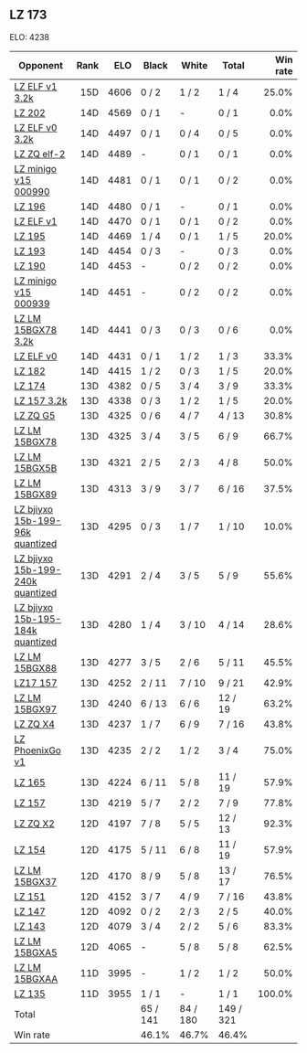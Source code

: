 ## LZ 173 ##

ELO: 4238

Opponent | Rank | ELO | Black | White | Total | Win rate
---------|-----:|----:|-------|-------|-------|-------:
[LZ ELF v1 3.2k](LZ%20ELF%20v1%203.2k.md) | 15D | 4606 | 0 / 2 | 1 / 2 | 1 / 4 | 25.0%
[LZ 202](LZ%20202.md) | 14D | 4569 | 0 / 1 | - | 0 / 1 | 0.0%
[LZ ELF v0 3.2k](LZ%20ELF%20v0%203.2k.md) | 14D | 4497 | 0 / 1 | 0 / 4 | 0 / 5 | 0.0%
[LZ ZQ elf-2](LZ%20ZQ%20elf-2.md) | 14D | 4489 | - | 0 / 1 | 0 / 1 | 0.0%
[LZ minigo v15 000990](LZ%20minigo%20v15%20000990.md) | 14D | 4481 | 0 / 1 | 0 / 1 | 0 / 2 | 0.0%
[LZ 196](LZ%20196.md) | 14D | 4480 | 0 / 1 | - | 0 / 1 | 0.0%
[LZ ELF v1](LZ%20ELF%20v1.md) | 14D | 4470 | 0 / 1 | 0 / 1 | 0 / 2 | 0.0%
[LZ 195](LZ%20195.md) | 14D | 4469 | 1 / 4 | 0 / 1 | 1 / 5 | 20.0%
[LZ 193](LZ%20193.md) | 14D | 4454 | 0 / 3 | - | 0 / 3 | 0.0%
[LZ 190](LZ%20190.md) | 14D | 4453 | - | 0 / 2 | 0 / 2 | 0.0%
[LZ minigo v15 000939](LZ%20minigo%20v15%20000939.md) | 14D | 4451 | - | 0 / 2 | 0 / 2 | 0.0%
[LZ LM 15BGX78 3.2k](LZ%20LM%2015BGX78%203.2k.md) | 14D | 4441 | 0 / 3 | 0 / 3 | 0 / 6 | 0.0%
[LZ ELF v0](LZ%20ELF%20v0.md) | 14D | 4431 | 0 / 1 | 1 / 2 | 1 / 3 | 33.3%
[LZ 182](LZ%20182.md) | 14D | 4415 | 1 / 2 | 0 / 3 | 1 / 5 | 20.0%
[LZ 174](LZ%20174.md) | 13D | 4382 | 0 / 5 | 3 / 4 | 3 / 9 | 33.3%
[LZ 157 3.2k](LZ%20157%203.2k.md) | 13D | 4338 | 0 / 3 | 1 / 2 | 1 / 5 | 20.0%
[LZ ZQ G5](LZ%20ZQ%20G5.md) | 13D | 4325 | 0 / 6 | 4 / 7 | 4 / 13 | 30.8%
[LZ LM 15BGX78](LZ%20LM%2015BGX78.md) | 13D | 4325 | 3 / 4 | 3 / 5 | 6 / 9 | 66.7%
[LZ LM 15BGX5B](LZ%20LM%2015BGX5B.md) | 13D | 4321 | 2 / 5 | 2 / 3 | 4 / 8 | 50.0%
[LZ LM 15BGX89](LZ%20LM%2015BGX89.md) | 13D | 4313 | 3 / 9 | 3 / 7 | 6 / 16 | 37.5%
[LZ bjiyxo 15b-199-96k quantized](LZ%20bjiyxo%2015b-199-96k%20quantized.md) | 13D | 4295 | 0 / 3 | 1 / 7 | 1 / 10 | 10.0%
[LZ bjiyxo 15b-199-240k quantized](LZ%20bjiyxo%2015b-199-240k%20quantized.md) | 13D | 4291 | 2 / 4 | 3 / 5 | 5 / 9 | 55.6%
[LZ bjiyxo 15b-195-184k quantized](LZ%20bjiyxo%2015b-195-184k%20quantized.md) | 13D | 4280 | 1 / 4 | 3 / 10 | 4 / 14 | 28.6%
[LZ LM 15BGX88](LZ%20LM%2015BGX88.md) | 13D | 4277 | 3 / 5 | 2 / 6 | 5 / 11 | 45.5%
[LZ17 157](LZ17%20157.md) | 13D | 4252 | 2 / 11 | 7 / 10 | 9 / 21 | 42.9%
[LZ LM 15BGX97](LZ%20LM%2015BGX97.md) | 13D | 4240 | 6 / 13 | 6 / 6 | 12 / 19 | 63.2%
[LZ ZQ X4](LZ%20ZQ%20X4.md) | 13D | 4237 | 1 / 7 | 6 / 9 | 7 / 16 | 43.8%
[LZ PhoenixGo v1](LZ%20PhoenixGo%20v1.md) | 13D | 4235 | 2 / 2 | 1 / 2 | 3 / 4 | 75.0%
[LZ 165](LZ%20165.md) | 13D | 4224 | 6 / 11 | 5 / 8 | 11 / 19 | 57.9%
[LZ 157](LZ%20157.md) | 13D | 4219 | 5 / 7 | 2 / 2 | 7 / 9 | 77.8%
[LZ ZQ X2](LZ%20ZQ%20X2.md) | 12D | 4197 | 7 / 8 | 5 / 5 | 12 / 13 | 92.3%
[LZ 154](LZ%20154.md) | 12D | 4175 | 5 / 11 | 6 / 8 | 11 / 19 | 57.9%
[LZ LM 15BGX37](LZ%20LM%2015BGX37.md) | 12D | 4170 | 8 / 9 | 5 / 8 | 13 / 17 | 76.5%
[LZ 151](LZ%20151.md) | 12D | 4152 | 3 / 7 | 4 / 9 | 7 / 16 | 43.8%
[LZ 147](LZ%20147.md) | 12D | 4092 | 0 / 2 | 2 / 3 | 2 / 5 | 40.0%
[LZ 143](LZ%20143.md) | 12D | 4079 | 3 / 4 | 2 / 2 | 5 / 6 | 83.3%
[LZ LM 15BGXA5](LZ%20LM%2015BGXA5.md) | 12D | 4065 | - | 5 / 8 | 5 / 8 | 62.5%
[LZ LM 15BGXAA](LZ%20LM%2015BGXAA.md) | 11D | 3995 | - | 1 / 2 | 1 / 2 | 50.0%
[LZ 135](LZ%20135.md) | 11D | 3955 | 1 / 1 | - | 1 / 1 | 100.0%
Total | | | 65 / 141 | 84 / 180 | 149 / 321 | 
Win rate| | | 46.1% | 46.7% | 46.4% | 
